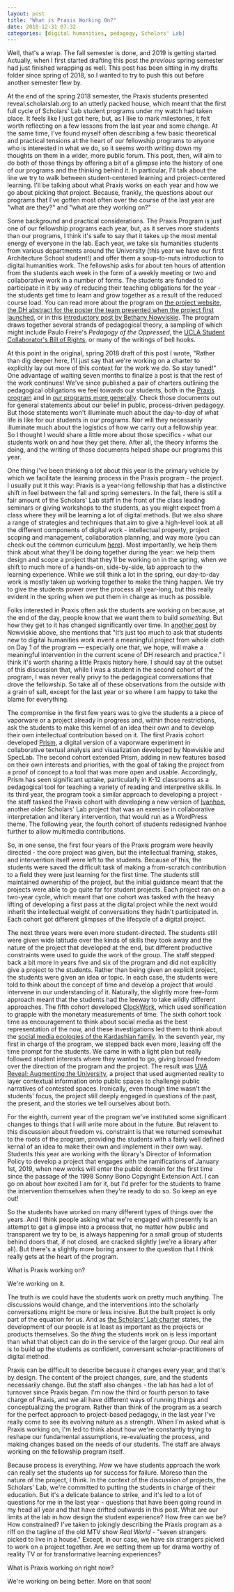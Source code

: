 ```yaml
---
layout: post
title: "What is Praxis Working On?"
date: 2018-12-31 07:32
categories: [digital humanities, pedagogy, Scholars' Lab]
---
```


Well, that's a wrap. The fall semester is done, and 2019 is getting started. Actually, when I first started drafting this post the _previous_ spring semester had just finished wrapping as well. This post has been sitting in my drafts folder since spring of 2018, so I wanted to try to push this out before another semester flew by.
 
At the end of the spring 2018 semester, the Praxis students presented reveal.scholarslab.org to an utterly packed house, which meant that the first full cycle of Scholars' Lab student programs under my watch had taken place. It feels like I just got here, but, as I like to mark milestones, it felt worth reflecting on a few lessons from the last year and some change. At the same time, I've found myself often describing a few basic theoretical and practical tensions at the heart of our fellowship programs to anyone who is interested in what we do, so it seems worth writing down my thoughts on them in a wider, more public forum. This post, then, will aim to do both of those things by offering a bit of a glimpse into the history of one of our programs and the thinking behind it. In particular, I'll talk about the line we try to walk between student-centered learning and project-centered learning. I'll be talking about what Praxis works on each year and how we go about picking that project. Because, frankly, the questions about our programs that I've gotten most often over the course of the last year are "what are they?" and "what are they working on?"

Some background and practical considerations. The Praxis Program is just one of our fellowship programs each year, but, as it serves more students than our programs, I think it's safe to say that it takes up the most mental energy of everyone in the lab. Each year, we take six humanities students from various departments around the University (this year we have our first Architecture School student!) and offer them a soup-to-nuts introduction to digital humanities work. The fellowship asks for about ten hours of attention from the students each week in the form of a weekly meeting or two and collaborative work in a number of forms. The students are funded to participate in it by way of reducing their teaching obligations for the year - the students get time to learn and grow together as a result of the reduced course load. You can read more about the program on [the project website](http://praxis.scholarslab.org/about/), [the DH abstract for the poster the team presented when the project first launched](http://www.dh2012.uni-hamburg.de/conference/programme/abstracts/realigning-digital-humanities-training-the-praxis-program-at-the-scholars-lab.1.html), or in this [introductory post by Bethany Nowviskie](http://scholarslab.org/grad-student-research/announcing-the-praxis-program/). The program draws together several strands of pedagogical theory, a sampling of which might include Paulo Freire's _Pedagogy of the Oppressed_, the [UCLA Student Collaborator's Bill of Rights](http://cdh.ucla.edu/news/a-student-collaborators-bill-of-rights/), or many of the writings of bell hooks. 

At this point in the original, spring 2018 draft of this post I wrote, "Rather than dig deeper here, I'll just say that we're working on a charter to explicitly lay out more of this context for the work we do. So stay tuned!" One advantage of waiting seven months to finalize a post is that the rest of the work continues! We've since published a pair of charters outlining the pedagogical obligations we feel towards our students, both in the [Praxis program](http://praxis.scholarslab.org/praxis-program-charter) and in [our programs more generally](http://scholarslab.org/student-programs-charter/). Check those documents out for general statements about our belief in public, process-driven pedagogy. But those statements won't illuminate much about the day-to-day of what life is like for our students in our programs. Nor will they necessarily illuminate much about the logistics of how we carry out a fellowship year. So I thought I would share a little more about those specifics - what our students work on and how they get there. After all, the theory informs the doing, and the writing of those documents helped shape our programs this year.
 
One thing I've been thinking a lot about this year is the primary vehicle by which we facilitate the learning process in the Praxis program - the project. I usually put it this way: Praxis is a year-long fellowship that has a distinctive shift in feel between the fall and spring semesters. In the fall, there is still a fair amount of the Scholars' Lab staff in the front of the class leading seminars or giving workshops to the students, as you might expect from a class where they will be learning a lot of digital methods. But we also share a range of strategies and techniques that aim to give a high-level look at all the different components of digital work - intellectual property, project scoping and management, collaboration planning, and way more (you can check out the common curriculum [here](http://praxis.scholarslab.org/curriculum/)). Most importantly, we help them think about what they'll be doing together during the year: we help them design and scope a project that they'll be working on in the spring, when we shift to much more of a hands-on, side-by-side, lab approach to the learning experience. While we still think a lot in the spring, our day-to-day work is mostly taken up working together to make the thing happen. We try to give the students power over the process all year-long, but this really evident in the spring when we put them in charge as much as possible.


Folks interested in Praxis often ask the students are working on because, at the end of the day, people know that we want them to build *something*. But how they get to it has changed significantly over time. In [another post](http://nowviskie.org/2011/praxis-and-prism/) by Nowviskie above, she mentions that "It’s just too much to ask that students new to digital humanities work invent a meaningful project from whole cloth on Day 1 of the program — especially one that, we hope, will make a meaningful intervention in the current scene of DH research and practice." I think it's worth sharing a little Praxis history here. I should say at the outset of this discussion that, while I was a student in the second cohort of the program, I was never really privy to the pedagogical conversations that drove the fellowship. So take all of these observations from the outside with a grain of salt, except for the last year or so where I am happy to take the blame for everything.

The compromise in the first few years was to give the students a a piece of vaporware or a project already in progress and, within those restrictions, ask the students to make this kernel of an idea their own and to develop their own intellectual contribution based on it. The first Praxis cohort developed [Prism](http://prism.scholarslab.org), a digital version of a vaporware experiment in collaborative textual analysis and visualization developed by Nowviskie and SpecLab. The second cohort extended Prism, adding in new features based on their own interests and priorities, with the goal of taking the project from a proof of concept to a tool that was more open and usable. Accordingly, Prism has seen significant uptake, particularly in K-12 classrooms as a pedagogical tool for teaching a variety of reading and interpretive skills. In its third year, the program took a similar approach to developing a project - the staff tasked the Praxis cohort with developing a new version of [Ivanhoe](http://ivanhoe.scholarslab.org/), another older Scholars' Lab project that was an exercise in collaborative interpretation and literary intervention, that would run as a WordPress theme. The following year, the fourth cohort of students redesigned Ivanhoe further to allow multimedia contributions.

So, in one sense, the first four years of the Praxis program were heavily directed - the core project was given, but the intellectual framing, stakes, and intervention itself were left to the students. Because of this, the students were saved the difficult task of making a from-scratch contribution to a field they were just learning for the first time. The students still maintained ownership of the project, but the initial guidance meant that the projects were able to go quite far for student projects. Each project ran on a two-year cycle, which meant that one cohort was tasked with the heavy lifting of developing a first pass at the digital project while the next would inherit the intellectual weight of conversations they hadn't participated in. Each cohort got different glimpses of the lifecycle of a digital project. 

The next three years were even more student-directed. The students still were given wide latitude over the kinds of skills they took away and the nature of the project that developed at the end, but different productive constraints were used to guide the work of the group. The staff stepped back a bit more in years five and six of the program and did not explicitly give a project to the students. Rather than being given an explicit project, the students were given an idea or topic. In each case, the students were told to think about the concept of time and develop a project that would intervene in our understanding of it. Naturally, the slightly more free-form approach meant that the students had the leeway to take wildly different approaches. The fifth cohort developed [ClockWork](http://clockwork.scholarslab.org/), which used sonification to grapple with the monetary measurements of time. The sixth cohort took time as encouragement to think about social media as the best representation of the now, and these investigations led them to think about the [social media ecologies of the Kardashian family](http://dashamerikan.scholarslab.org). In the seventh year, my first in charge of the program, we stepped back even more, leaving off the time prompt for the students. We came in with a light plan but really followed student interests where they wanted to go, giving broad freedom over the direction of the program and the project. The result was [UVA Reveal: Augmenting the University](http://reveal.scholarslab.org/), a project that used augmented reality to layer contextual information onto public spaces to challenge public narratives of contested spaces. Ironically, even though time wasn't the students' focus, the project still deeply engaged in questions of the past, the present, and the stories we tell ourselves about both. 

For the eighth, current year of the program we've instituted some significant changes to things that I will write more about in the future. But relavent to this discussion about freedom vs. constraint is that we returned somewhat to the roots of the program, providing the students with a fairly well defined kernal of an idea to make their own and implement in their own way. Students this year are working with the library's Director of Information Policy to develop a project that engages with the ramifications of January 1st, 2019, when new works will enter the public domain for the first time since the passage of the 1998 Sonny Bono Copyright Extension Act. I can go on about how excited I am for it, but I'd prefer for the students to frame the intervention themselves when they're ready to do so. So keep an eye out! 

So the students have worked on many different types of things over the years. And I think people asking what we're engaged with presently is an attempt to get a glimpse into a process that, no matter how public and transparent we try to be, is always happening for a small group of students behind doors that, if not closed, are cracked slightly (we're a library after all). But there's a slightly more boring answer to the question that I think really gets at the heart of the program.

What is Praxis working on? 

We're working on it.

The truth is we could have the students work on pretty much anything. The discussions would change, and the interventions into the scholarly conversations might be more or less incisive. But the built project is only part of the equation for us. And as [the Scholars' Lab charter](http://scholarslab.org/charter/) states, the development of our people is at least as important as the projects or products themselves. So the *thing* the students work on is less important than what that object can do in the service of the larger group. Our real aim is to build up the students as confident, conversant scholar-practitioners of digital method. 

Praxis can be difficult to describe because it changes every year, and that's by design. The content of the project changes, sure, and the students necessarily change. But the staff also changes - the lab has had a lot of turnover since Praxis began. I'm now the third or fourth person to take charge of Praxis, and we all have different ways of running things and conceptualizing the program. Rather than think of the program as a search for the perfect approach to project-based pedagogy, in the last year I've really come to see its evolving nature as a strength. When I'm asked what is Praxis working on, I'm led to think about how we're constantly trying to reshape our fundamental assumptions, re-evaluating the process, and making changes based on the needs of our students. The staff are always working on the fellowship program itself. 

Because process is everything. _How_ we have students approach the work can really set the students up for success for failure. Moreso than the nature of the project, I think. In the context of the discussion of projects, the Scholars' Lab, we're committed to putting the students in charge of their education. But it's a delicate balance to strike, and it's led to a lot of questions for me in the last year - questions that have been going round in my head all year and that have drifted outwards in this post. What are our limits at the lab in how design the student experience? How free can we be? How constrained? I've taken to jokingly describing the Praxis program as a riff on the tagline of the old MTV show _Real World_ - "seven strangers picked to live in a house." Except, in our case, we have six strangers picked to work on a project together. Are we setting them up for drama worthy of reality TV or for transformative learning experiences? 

What is Praxis working on right now? 

We're working on being better. More on that soon!